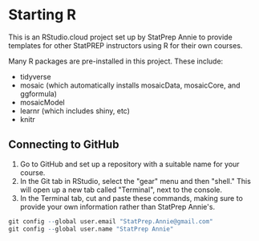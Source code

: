 # Starting R

This is an RStudio.cloud project set up by StatPrep Annie to provide templates for other StatPREP instructors using R for their own courses. 

Many R packages are pre-installed in this project. These include:

- tidyverse
- mosaic (which automatically installs mosaicData, mosaicCore, and ggformula)
- mosaicModel
- learnr (which includes shiny, etc)
- knitr

## Connecting to GitHub

1. Go to GitHub and set up a repository with a suitable name for your course.
2. In the Git tab in RStudio, select the "gear" menu and then "shell." This will open up a new tab called "Terminal", next to the console.
3. In the Terminal tab, cut and paste these commands, making sure to provide your own information rather than StatPrep Annie's.

```r
git config --global user.email "StatPrep.Annie@gmail.com"
git config --global user.name "StatPrep Annie"
```

